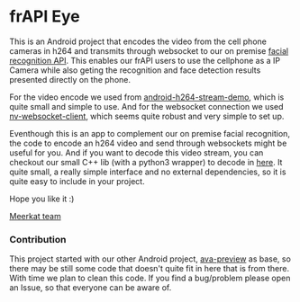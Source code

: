 # frAPI Eye

This is an Android project that encodes the video from the cell phone cameras in h264 and transmits through websocket to our on premise [facial recognition API][frapi]. This enables our frAPI users to use the cellphone as a IP Camera while also geting the recognition and face detection results presented directly on the phone.

For the video encode we used from [android-h264-stream-demo][demo_site], which is quite small and simple to use. And for the websocket connection we used [nv-websocket-client][websocket], which seems quite robust and very simple to set up.

Eventhough this is an app to complement our on premise facial recognition, the code to encode an h264 video and send through websockets might be useful for you. And if you want to decode this video stream, you can checkout our small C++ lib (with a python3 wrapper) to decode in [here][h264_decoder]. It quite small, a really simple interface and no external dependencies, so it is quite easy to include in your project.

Hope you like it :)

[Meerkat team][Meerkat_site]


### Contribution

This project started with our other Android project, [ava-preview][ava] as base, so there may be still some code that doesn't quite fit in here that is from there. With time we plan to clean this code.
If you find a bug/problem please open an Issue, so that everyone can be aware of. 


[demo_site]: <https://github.com/bytestar/android-h264-stream-demo>
[websocket]: <https://github.com/TakahikoKawasaki/nv-websocket-client>
[frapi]: <http://www.meerkat.com.br/en/solution_facial_recognition.html>
[h264_decoder]: <https://github.com/meerkat-cv/h264_decoder>
[Meerkat_site]: <http://www.meerkat.com.br/?setLng=en-US>
[ava]: <https://github.com/meerkat-cv/ava_preview>